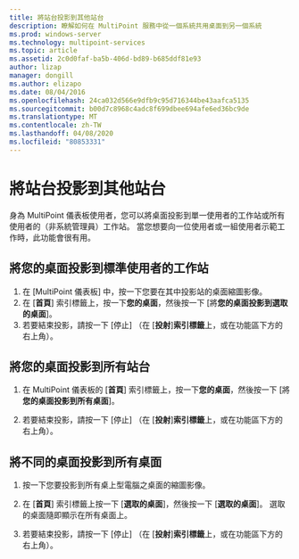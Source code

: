```yaml
---
title: 將站台投影到其他站台
description: 瞭解如何在 MultiPoint 服務中從一個系統共用桌面到另一個系統
ms.prod: windows-server
ms.technology: multipoint-services
ms.topic: article
ms.assetid: 2c0d0faf-ba5b-406d-bd89-b685ddf81e93
author: lizap
manager: dongill
ms.author: elizapo
ms.date: 08/04/2016
ms.openlocfilehash: 24ca032d566e9dfb9c95d716344be43aafca5135
ms.sourcegitcommit: b00d7c8968c4adc8f699dbee694afe6ed36bc9de
ms.translationtype: MT
ms.contentlocale: zh-TW
ms.lasthandoff: 04/08/2020
ms.locfileid: "80853331"
---
```

# <a name="project-a-station-to-other-stations"></a>將站台投影到其他站台
身為 MultiPoint 儀表板使用者，您可以將桌面投影到單一使用者的工作站或所有使用者的（非系統管理員）工作站。 當您想要向一位使用者或一組使用者示範工作時，此功能會很有用。  
  
## <a name="to-project-your-desktop-to-a-standard-users-station"></a>將您的桌面投影到標準使用者的工作站  
  
1.  在 [MultiPoint 儀表板] 中，按一下您要在其中投影站的桌面縮圖影像。  
2.  在 [**首頁**] 索引標籤上，按一下**您的桌面**，然後按一下 [將**您的桌面投影到選取的桌面**]。  
3.  若要結束投影，請按一下 [停止] （在 [**投射**]**索引標籤**上，或在功能區下方的右上角）。  
  
## <a name="to-project-your-desktop-to-all-stations"></a>將您的桌面投影到所有站台  
  
1.  在 MultiPoint 儀表板的 [**首頁**] 索引標籤上，按一下**您的桌面**，然後按一下 [將**您的桌面投影到所有桌面**]。  
  
2.  若要結束投影，請按一下 [停止] （在 [**投射**]**索引標籤**上，或在功能區下方的右上角）。  
  
## <a name="to-project-a-different-desktop-to-all-desktops"></a>將不同的桌面投影到所有桌面  
  
1.  按一下您要投影到所有桌上型電腦之桌面的縮圖影像。  
  
2.  在 [**首頁**] 索引標籤上按一下 [**選取的桌面**]，然後按一下 [**選取的桌面**]。 選取的桌面隨即顯示在所有桌面上。  
  
3.  若要結束投影，請按一下 [停止] （在 [**投射**]**索引標籤**上，或在功能區下方的右上角）。  